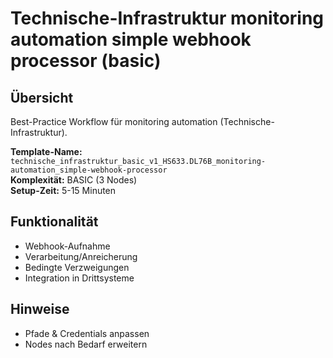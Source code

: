 # Technische-Infrastruktur monitoring automation simple webhook processor (basic)

## Übersicht

Best-Practice Workflow für monitoring automation (Technische-Infrastruktur).

**Template-Name:** `technische_infrastruktur_basic_v1_HS633.DL76B_monitoring-automation_simple-webhook-processor`  
**Komplexität:** BASIC (3 Nodes)  
**Setup-Zeit:** 5-15 Minuten

## Funktionalität
- Webhook-Aufnahme
- Verarbeitung/Anreicherung
- Bedingte Verzweigungen
- Integration in Drittsysteme

## Hinweise
- Pfade & Credentials anpassen
- Nodes nach Bedarf erweitern
